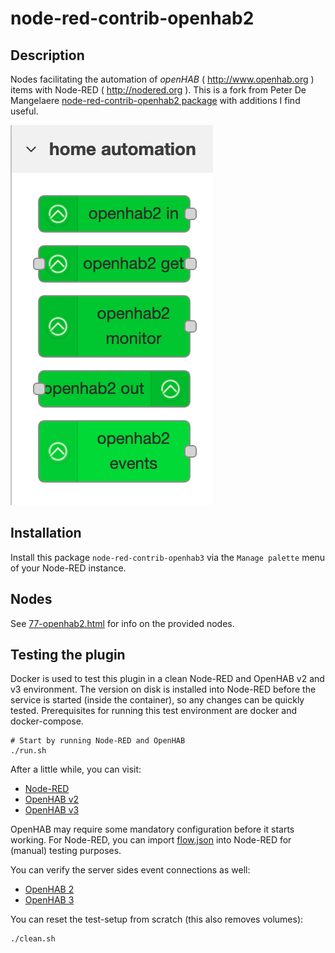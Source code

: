 # node-red-contrib-openhab2

## Description

Nodes facilitating the automation of *openHAB* ( <http://www.openhab.org> ) items with Node-RED ( <http://nodered.org> ). This is a fork from Peter De Mangelaere [node-red-contrib-openhab2 package](https://flows.nodered.org/node/node-red-contrib-openhab2) with additions I find useful.

![OpenHAB2 Node-RED nodes](images/openhab2_nodes.png)

## Installation

Install this package `node-red-contrib-openhab3` via the `Manage palette` menu of your Node-RED instance.

## Nodes

See [77-openhab2.html](77-openhab2.html) for info on the provided nodes.

## Testing the plugin

Docker is used to test this plugin in a clean Node-RED and OpenHAB v2 and v3 environment.
The version on disk is installed into Node-RED before the service is started (inside the container), so any changes can be quickly tested.
Prerequisites for running this test environment are docker and docker-compose.

    # Start by running Node-RED and OpenHAB
    ./run.sh

After a little while, you can visit:

- [Node-RED](http://localhost:1880)
- [OpenHAB v2](http://localhost:8080)
- [OpenHAB v3](http://localhost:8081)

OpenHAB may require some mandatory configuration before it starts working.
For Node-RED, you can import [flow.json](test/nodered/flow.json) into Node-RED for (manual) testing purposes.

You can verify the server sides event connections as well:

- [OpenHAB 2](http://localhost:8080/rest/events?topics=smarthome/items)
- [OpenHAB 3](http://localhost:8081/rest/events?topics=openhab/items)

You can reset the test-setup from scratch (this also removes volumes):

    ./clean.sh

